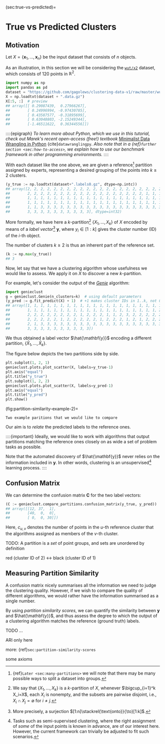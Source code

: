 



(sec:true-vs-predicted)=
# True vs Predicted Clusters


## Motivation

Let $X=\{\mathbf{x}_1, \dots, \mathbf{x}_n\}$ be the input dataset
that consists of $n$ objects.

As an illustration, in this section we will be considering
the [`wut/x2`](https://github.com/gagolews/clustering-data-v1) dataset,
which consists of 120 points in $\mathbb{R}^2$.




```python
import numpy as np
import pandas as pd
dataset = "https://github.com/gagolews/clustering-data-v1/raw/master/wut/x2"
X = np.loadtxt(dataset + ".data.gz")
X[:5, :]  # preview
## array([[ 0.29087439,  0.27966267],
##        [ 0.24996994, -0.97430785],
##        [ 0.43587577, -0.31895699],
##        [ 0.63048803, -2.15249344],
##        [-1.46511622,  0.36344556]])
```

::::{epigraph}
*To learn more about Python, which we use in this tutorial,
check out Marek's recent open-access (free!) textbook*
[Minimalist Data Wrangling in Python](https://datawranglingpy.gagolewski.com/)
{cite}`datawranglingpy`.
*Also note that in a {ref}`further section <sec:how-to-access>`,
we explain how to use our benchmark framework in other programming
environments.*
::::


With each dataset like the one above,
we are given a reference[^footmanyreference]
partition assigned by experts, representing
a desired grouping of the points into $k \ge 2$ clusters.

[^footmanyreference]: {ref}`Later <sec:many-partitions>` we will note
    that there may be many possible ways to split a dataset into groups.





```python
(y_true := np.loadtxt(dataset+".labels0.gz", dtype=np.intc))
## array([2, 2, 2, 2, 2, 2, 2, 2, 2, 2, 2, 2, 2, 2, 2, 2, 2, 2, 2, 2, 2, 2,
##        2, 2, 2, 2, 2, 2, 2, 2, 2, 2, 2, 2, 2, 2, 2, 2, 2, 2, 1, 1, 1, 1,
##        1, 1, 1, 1, 1, 1, 1, 1, 1, 1, 1, 1, 1, 1, 1, 1, 1, 1, 1, 1, 1, 1,
##        1, 1, 1, 1, 1, 1, 1, 1, 1, 1, 1, 1, 1, 1, 1, 1, 1, 1, 1, 1, 1, 1,
##        1, 1, 3, 3, 3, 3, 3, 3, 3, 3, 3, 3, 3, 3, 3, 3, 3, 3, 3, 3, 3, 3,
##        3, 3, 3, 3, 3, 3, 3, 3, 3, 3], dtype=int32)
```


More formally, we have here a
$k$-partition[^footpart] $\{X_1,\dots,X_k\}$ of $X$
encoded by means of a *label vector*[^footsurj] $\mathbf{y}$, where
$y_i\in[1:k]$ gives the cluster number (ID) of the $i$-th object.


[^footpart]: We say that $\{X_1,\dots,X_k\}$ is a $k$-partition of $X$,
    whenever $\bigcup_{i=1}^k X_i=X$, each $X_i$ is nonempty,
    and the subsets are pairwise disjoint, i.e., $X_i\cap X_j=\emptyset$
    for $i\neq j$.

[^footsurj]: More precisely, a surjection $[1:n]\stackrel{\text{onto}}{\to}[1:k]$.


The number of clusters $k\ge 2$ is thus an inherent part of the
reference set.



```python
(k := np.max(y_true))
## 3
```



Now, let say that we have a clustering algorithm whose usefulness we would
like to assess. We apply it on $X$ to discover a new $k$-partition.

For example, let's consider the output of the
[*Genie*](https://genieclust.gagolewski.com) algorithm:



```python
import genieclust
g = genieclust.Genie(n_clusters=k)  # using default parameters
(y_pred := g.fit_predict(X) + 1)  # +1 makes cluster IDs in 1..k, not 0..(k-1)
## array([1, 1, 1, 1, 1, 1, 1, 1, 1, 1, 1, 1, 1, 1, 1, 1, 1, 1, 1, 1, 1, 1,
##        1, 1, 1, 1, 1, 1, 1, 1, 1, 1, 1, 1, 1, 1, 1, 1, 1, 1, 1, 1, 2, 1,
##        2, 2, 2, 2, 2, 2, 2, 2, 1, 2, 2, 2, 1, 1, 2, 3, 2, 2, 2, 2, 2, 1,
##        2, 2, 2, 2, 2, 1, 2, 2, 2, 2, 2, 1, 2, 2, 2, 1, 2, 1, 2, 2, 2, 2,
##        2, 1, 3, 3, 3, 3, 3, 3, 3, 3, 3, 3, 3, 3, 3, 3, 3, 3, 3, 3, 3, 3,
##        3, 3, 3, 3, 3, 3, 3, 3, 3, 3])
```

We thus obtained a label vector $\hat{\mathbf{y}}$
encoding a different partition, $\{\hat{X}_1,\dots,\hat{X}_k\}$.

The figure below depicts the two partitions side by side.




```python
plt.subplot(1, 2, 1)
genieclust.plots.plot_scatter(X, labels=y_true-1)
plt.axis("equal")
plt.title("y_true")
plt.subplot(1, 2, 2)
genieclust.plots.plot_scatter(X, labels=y_pred-1)
plt.axis("equal")
plt.title("y_pred")
plt.show()
```

(fig:partition-similarity-example-2)=
```{figure} true-vs-predicted-figures/partition-similarity-example-2-1.*
Two example paritions that we would like to compare
```

Our aim is to *relate* the predicted labels to the reference ones.

::::{important}
Ideally, we would like to work with algorithms that output partitions
matching the reference ones closely on as wide a set of problem tasks
as possible.

Note that the automated discovery of $\hat{\mathbf{y}}$
never relies on the information included in $\mathbf{y}$.
In other words, clustering is an unsupervised[^footsemisupervised]
learning process.
::::


[^footsemisupervised]: Tasks such as semi-supervised clustering,
    where the right assignment of *some* of the input points is known in
    advance, are of our interest here. However, the current framework can
    trivially be adjusted to fit such scenarios.




## Confusion Matrix

We can determine the confusion matrix $\mathbf{C}$ for the two label vectors:



```python
(C := genieclust.compare_partitions.confusion_matrix(y_true, y_pred))
## array([[12, 37,  1],
##        [40,  0,  0],
##        [ 0,  0, 30]])
```

Here, $c_{u, v}$ denotes the number of points in the $u$-th reference cluster
that the algorithms assigned as members of the $v$-th cluster.

TODO:
A partition is a *set* of point groups, and sets are unordered by definition

red (cluster ID of 2) <-> black (cluster ID of 1)


## Measuring Partition Similarity

A confusion matrix nicely summarises all the information we need to
judge the clustering quality. However,
if we wish to compare the quality of different algorithms,
we would rather have the information summarised as a single number.

By using *partition similarity scores*,
we can quantify the similarity between $\mathbf{y}$ and $\hat{\mathbf{y}}$,
and thus assess the degree to which the output of a clustering algorithm
matches the reference (ground truth) labels.

TODO ...

ARI only here

more: {ref}`sec:partition-similarity-scores`


some axioms


